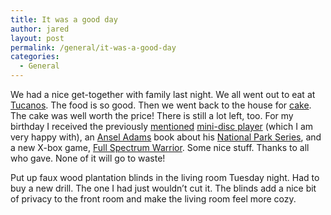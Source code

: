 ```yaml
---
title: It was a good day
author: jared
layout: post
permalink: /general/it-was-a-good-day
categories:
  - General
---
```

We had a nice get-together with family last night. We all went out to eat at [Tucanos][1]. The food is so good. Then we went back to the house for [cake][2]. The cake was well worth the price! There is still a lot left, too. For my birthday I received the previously [mentioned][3] [mini-disc player][4] (which I am very happy with), an [Ansel Adams][5] book about his [National Park Series][6], and a new X-box game, [Full Spectrum Warrior][7]. Some nice stuff. Thanks to all who gave. None of it will go to waste!

Put up faux wood plantation blinds in the living room Tuesday night. Had to buy a new drill. The one I had just wouldn&#8217;t cut it. The blinds add a nice bit of privacy to the front room and make the living room feel more cozy.

 [1]: http://www.tucanos.com/
 [2]: http://www.coldstonecreamery.com/secondary/cake.asp?id=6
 [3]: http://jared.ottleys.net/archives/2005/02/thanks_adrienne.html
 [4]: http://www.sonystyle.com/is-bin/INTERSHOP.enfinity/eCS/Store/-/-/-/SY_DisplayProductInformation-Start?ProductSKU=MZNH600DKIT
 [5]: http://www.anseladams.com/
 [6]: http://www.amazon.com/exec/obidos/ASIN/0896600564
 [7]: http://www.fullspectrumwarrior.com/